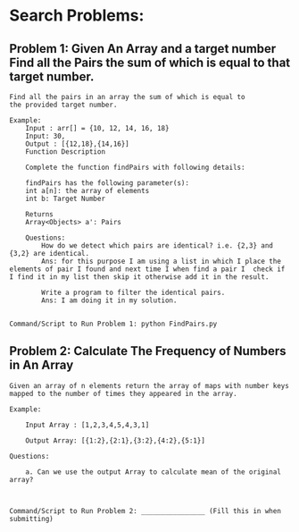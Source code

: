 # Search Problems:

## Problem 1: Given An Array and a target number Find all the Pairs the sum of which is equal to that target number.

    Find all the pairs in an array the sum of which is equal to
    the provided target number.

    Example:
        Input : arr[] = {10, 12, 14, 16, 18}
        Input: 30,
        Output : [{12,18},{14,16}]
        Function Description

        Complete the function findPairs with following details:

        findPairs has the following parameter(s):
        int a[n]: the array of elements
        int b: Target Number

        Returns
        Array<Objects> a': Pairs

        Questions:
            How do we detect which pairs are identical? i.e. {2,3} and {3,2} are identical.
            Ans: for this purpose I am using a list in which I place the elements of pair I found and next time I when find a pair I  check if I find it in my list then skip it otherwise add it in the result.

            Write a program to filter the identical pairs.
            Ans: I am doing it in my solution.


    Command/Script to Run Problem 1: python FindPairs.py

## Problem 2: Calculate The Frequency of Numbers in An Array

    Given an array of n elements return the array of maps with number keys
    mapped to the number of times they appeared in the array.

    Example:

        Input Array : [1,2,3,4,5,4,3,1]

        Output Array: [{1:2},{2:1},{3:2},{4:2},{5:1}]

    Questions:

        a. Can we use the output Array to calculate mean of the original array?



    Command/Script to Run Problem 2: ________________ (Fill this in when submitting)
